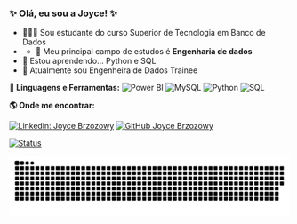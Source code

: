 

  ### ✨ Olá, eu sou a Joyce!  ✨



  - 👩🏼‍💻 Sou estudante do curso Superior de Tecnologia em Banco de Dados
  - - 💼 Meu principal campo de estudos é **Engenharia de dados**
  - 🌱 Estou aprendendo... Python e SQL
  - 🔭 Atualmente sou Engenheira de Dados Trainee


<b> 🚀 **Linguagens e Ferramentas</b>:**
![Power BI](https://img.shields.io/badge/-Power%20BI-black?style=plastic&logo=Power-BI)
![MySQL](https://img.shields.io/badge/-MySQL-333333?style=flat&logo=mysql)
![Python](https://img.shields.io/badge/-Python-black?style=flat-square&logo=Python)
![SQL](https://img.shields.io/badge/-SQL-black?style=flat-square&logo=SQL)

<b> :earth_americas: Onde me encontrar:  </b>

[![Linkedin: Joyce Brzozowy](https://img.shields.io/badge/-JoyceBrzozowy-blue?style=flat-square&logo=Linkedin&logoColor=white&link=https://www.linkedin.com/in/joycebrzozowy/)](https://www.linkedin.com/in/joyce-brzozowy/)
[![GitHub Joyce Brzozowy]( https://img.shields.io/github/followers/VanessaSwerts?label=follow&style=social)](https://github.com/joycebrzozowy)

[![Status ](https://github-readme-stats.vercel.app/api?username=JoyceBrzozowy&theme=dark)](https://github.com/JoyceBrzozowy/)


   ![Snake animation](https://github.com/joycebrzozowy/joycebrzozowy/blob/output/github-contribution-grid-snake.svg)
   

 











 

















          
          



  
